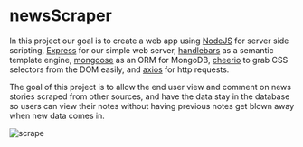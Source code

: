 # newsScraper

In this project our goal is to create a web app using [NodeJS](https://nodejs.org) for server side scripting, [Express](https://expressjs.com) for our simple web server, [handlebars](https://handlebarsjs.com/) as a semantic template engine, [mongoose](https://mongoosejs.com/) as an ORM for MongoDB, [cheerio](https://cheerio.js.org/) to grab CSS selectors from the DOM easily, and [axios](https://github.com/axios/axios) for http requests.

The goal of this project is to allow the end user view and comment on news stories scraped from other sources, and have the data stay in the database so users can view their notes without having previous notes get blown away when new data comes in.

![scrape](https://user-images.githubusercontent.com/10904004/53312077-d4d91580-3870-11e9-9b52-174c9cd6d5cf.PNG)
